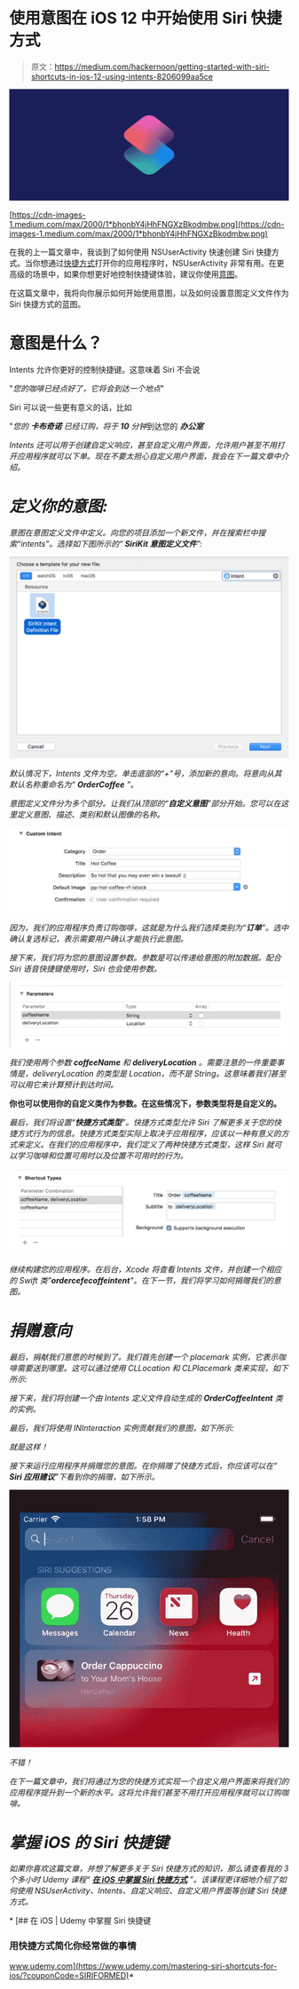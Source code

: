 # 使用意图在 iOS 12 中开始使用 Siri 快捷方式

> 原文：<https://medium.com/hackernoon/getting-started-with-siri-shortcuts-in-ios-12-using-intents-8206099aa5ce>

![](img/3fe2ef7964b99eb436b7a8241afb5846.png)

[https://cdn-images-1.medium.com/max/2000/1*bhonbY4jHhFNGXzBkodmbw.png](https://cdn-images-1.medium.com/max/2000/1*bhonbY4jHhFNGXzBkodmbw.png)

在我的上一篇文章中，我谈到了如何使用 NSUserActivity 快速创建 Siri 快捷方式。当你想通过[快捷方式](https://hackernoon.com/tagged/shortcuts)打开你的应用程序时，NSUserActivity 非常有用。在更高级的场景中，如果你想更好地控制快捷键体验，建议你使用[意图](https://hackernoon.com/tagged/intents)。

在这篇文章中，我将向你展示如何开始使用意图，以及如何设置意图定义文件作为 Siri 快捷方式的蓝图。

# 意图是什么？

Intents 允许你更好的控制快捷键。这意味着 Siri 不会说

"*您的咖啡已经点好了，它将会到达一个地点*"

Siri 可以说一些更有意义的话，比如

"*您的* ***卡布奇诺*** *已经订购，将于* ***10*** *分钟*到达您的 ***办公室***

*Intents 还可以用于创建自定义响应，甚至自定义用户界面，允许用户甚至不用打开应用程序就可以下单。现在不要太担心自定义用户界面，我会在下一篇文章中介绍。*

# *定义你的意图:*

*意图在意图定义文件中定义。向您的项目添加一个新文件，并在搜索栏中搜索“intents”。选择如下图所示的“ **SiriKit 意图定义文件**”:*

*![](img/648fcf88034dcd1bfa4f308a521edb03.png)*

*默认情况下，Intents 文件为空。单击底部的“+”号，添加新的意向。将意向从其默认名称重命名为“ **OrderCoffee** ”。*

*意图定义文件分为多个部分。让我们从顶部的“**自定义意图**”部分开始。您可以在这里定义意图、描述、类别和默认图像的名称。*

*![](img/b382a9908373ecde3a9840567ebb0b86.png)*

*因为，我们的应用程序负责订购咖啡，这就是为什么我们选择类别为“**订单**”。选中确认复选标记，表示需要用户确认才能执行此意图。*

*接下来，我们将为您的意图设置参数。参数是可以传递给意图的附加数据。配合 Siri 语音快捷键使用时，Siri 也会使用参数。*

*![](img/4b87a5b7697792a52627581bc60e1918.png)*

*我们使用两个参数 **coffeeName** 和 **deliveryLocation** 。需要注意的一件重要事情是，deliveryLocation 的类型是 Location，而不是 String。这意味着我们甚至可以用它来计算预计到达时间。*

**你也可以使用你的自定义类作为参数。在这些情况下，参数类型将是自定义的。**

*最后，我们将设置“**快捷方式类型**”。快捷方式类型允许 Siri 了解更多关于您的快捷方式行为的信息。快捷方式类型实际上取决于应用程序，应该以一种有意义的方式来定义。在我们的应用程序中，我们定义了两种快捷方式类型，这样 Siri 就可以学习咖啡和位置可用时以及位置不可用时的行为。*

*![](img/f083c4a673e6b6df8476a0b90fd8b1a9.png)*

*继续构建您的应用程序。在后台，Xcode 将查看 Intents 文件，并创建一个相应的 Swift 类"**ordercefecoffeintent**"。在下一节，我们将学习如何捐赠我们的意图。*

# *捐赠意向*

*最后，捐献我们意愿的时候到了。我们首先创建一个 placemark 实例，它表示咖啡需要送到哪里。这可以通过使用 CLLocation 和 CLPlacemark 类来实现，如下所示:*

*接下来，我们将创建一个由 Intents 定义文件自动生成的 **OrderCoffeeIntent** 类的实例。*

*最后，我们将使用 INInteraction 实例贡献我们的意图，如下所示:*

*就是这样！*

*接下来运行应用程序并捐赠您的意图。在你捐赠了快捷方式后，你应该可以在“ **Siri 应用建议**”下看到你的捐赠，如下所示。*

*![](img/955c9f3d277ca86be3df8b41bd6727a8.png)*

*不错！*

*在下一篇文章中，我们将通过为您的快捷方式实现一个自定义用户界面来将我们的应用程序提升到一个新的水平。这将允许我们甚至不用打开应用程序就可以订购咖啡。*

# *掌握 iOS 的 Siri 快捷键*

*如果你喜欢这篇文章，并想了解更多关于 Siri 快捷方式的知识，那么请查看我的 3 个多小时 Udemy 课程“ [**在 iOS 中掌握 Siri 快捷方式**](https://www.udemy.com/mastering-siri-shortcuts-for-ios/?couponCode=SIRIFORMED) ”。该课程更详细地介绍了如何使用 NSUserActivity、Intents、自定义响应、自定义用户界面等创建 Siri 快捷方式。*

*[](https://www.udemy.com/mastering-siri-shortcuts-for-ios/?couponCode=SIRIFORMED) [## 在 iOS | Udemy 中掌握 Siri 快捷键

### 用快捷方式简化你经常做的事情

www.udemy.com](https://www.udemy.com/mastering-siri-shortcuts-for-ios/?couponCode=SIRIFORMED)*